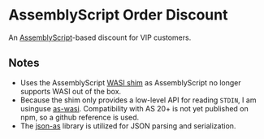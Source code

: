 # AssemblyScript Order Discount

An [AssemblyScript](https://www.assemblyscript.org/)-based discount for VIP customers.

## Notes

* Uses the AssemblyScript [WASI shim](https://github.com/AssemblyScript/wasi-shim) as AssemblyScript no longer supports WASI out of the box.
* Because the shim only provides a low-level API for reading `STDIN`, I am usinguse [as-wasi](https://github.com/jedisct1/as-wasi/). Compatibility with AS 20+ is not yet published on npm, so a github reference is used.
* The [json-as](https://github.com/JairusSW/as-json) library is utilized for JSON parsing and serialization.